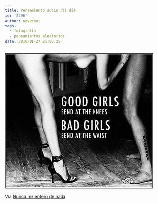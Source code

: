 ```yaml
---
title: Pensamiento sucio del día
id: '2296'
author: neverbot
tags:
  - fotografía
  - pensamientos aleatorios
date: 2010-01-27 21:05:25
---
```


![201001272104.jpg](./pensamiento-sucio-del-dia/201001272104.jpg)

Vía [Nunca me entero de nada](http://quimicefa.tumblr.com/).